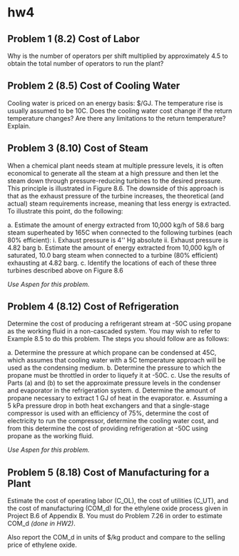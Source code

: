 # hw4

## Problem 1 (8.2) Cost of Labor

Why is the number of operators per shift multiplied by approximately 4.5 to obtain the total number of operators to run the plant?

## Problem 2 (8.5) Cost of Cooling Water

Cooling water is priced on an energy basis: $/GJ. The temperature rise is usually assumed to be 10C. Does the cooling water cost change if the return temperature changes? Are there any limitations to the return temperature? Explain.

## Problem 3 (8.10) Cost of Steam

When a chemical plant needs steam at multiple pressure levels, it is often economical to generate all the steam at a high pressure and then let the steam down through pressure-reducing turbines to the desired pressure. This principle is illustrated in Figure 8.6. The downside of this approach is that as the exhaust pressure of the turbine increases, the theoretical (and actual) steam requirements increase, meaning that less energy is extracted. To illustrate this point, do the following:

a. Estimate the amount of energy extracted from 10,000 kg/h of 58.6 barg steam superheated by 165C when connected to the following turbines (each 80% efficient):
  i. Exhaust pressure is 4'' Hg absolute
  ii. Exhaust pressure is 4.82 barg
b. Estimate the amount of energy extracted from 10,000 kg/h of saturated, 10.0 barg steam when connected to a turbine (80% efficient) exhausting at 4.82 barg.
c. Identify the locations of each of these three turbines described above on Figure 8.6

*Use Aspen for this problem.*

## Problem 4 (8.12) Cost of Refrigeration

Determine the cost of producing a refrigerant stream at -50C using propane as the working fluid in a non-cascaded system. You may wish to refer to Example 8.5 to do this problem. The steps you should follow are as follows:

a. Determine the pressure at which propane can be condensed at 45C, which assumes that cooling water with a 5C temperature approach will be used as the condensing medium.
b. Determine the pressure to which the propane must be throttled in order to liquefy it at -50C.
c. Use the results of Parts (a) and (b) to set the approximate pressure levels in the condenser and evaporator in the refrigeration system.
d. Determine the amount of propane necessary to extract 1 GJ of heat in the evaporator.
e. Assuming a 5 kPa pressure drop in both heat exchangers and that a single-stage compressor is used with an efficiency of 75%, determine the cost of electricity to run the compressor, determine the cooling water cost, and from this determine the cost of providing refrigeration at -50C using propane as the working fluid.

*Use Aspen for this problem.*

## Problem 5 (8.18) Cost of Manufacturing for a Plant

Estimate the cost of operating labor (C_OL), the cost of utilities (C_UT), and the cost of manufacturing (COM_d) for the ethylene oxide process given in Project B.6 of Appendix B. You must do Problem 7.26 in order to estimate COM_d *(done in HW2)*.

Also report the COM_d in units of $/kg product and compare to the selling price of ethylene oxide.
